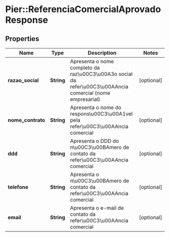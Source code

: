 # Pier::ReferenciaComercialAprovadoResponse

## Properties
Name | Type | Description | Notes
------------ | ------------- | ------------- | -------------
**razao_social** | **String** | Apresenta o nome completo da raz\u00C3\u00A3o social da refer\u00C3\u00AAncia comercial (nome empresarial) | [optional] 
**nome_contrato** | **String** | Apresenta o nome do respons\u00C3\u00A1vel pela refer\u00C3\u00AAncia comercial | [optional] 
**ddd** | **String** | Apresenta o DDD do n\u00C3\u00BAmero de contato da refer\u00C3\u00AAncia comercial | [optional] 
**telefone** | **String** | Apresenta o n\u00C3\u00BAmero de contato da refer\u00C3\u00AAncia comercial | [optional] 
**email** | **String** | Apresenta o e-mail de contato da refer\u00C3\u00AAncia comercial | [optional] 


